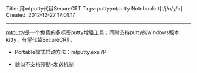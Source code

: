 Title: 用mtputty代替SecureCRT
Tags: putty;mtputty
Notebook: t[t/j/o/y/c]
Created: 2012-12-27 17:01:17

------

[mtputty](http://ttyplus.com/multi-tabbed-putty/)是一个免费的多标签putty增强工具；同时支持putty的windows版本kitty，有望代替SecureCRT。

 

* Portable模式启动方法：mtputty.exe /P

 

* 貌似不支持预期-发送机制